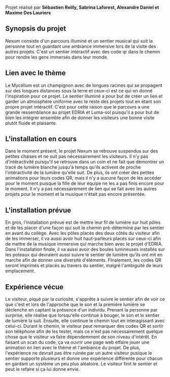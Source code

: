 Projet réalisé par **Sébastien Reilly, Sabrina Laforest, Alexandre Daniel et Maxime Des Lauriers**

<h2>Synopsis du projet</h2> 
Nexum consiste d'un parcours illuminé et un sentier musical qui suit la personne tout en guardant une ambiance immersive lors de la visite des autres projets. C'est un sentier intéractif avec des code qr dans le chemin pour rendre les gens immersés dans leur monde. 

<h2>Lien avec le thème</h2> 
Le Mycélium est un champignon avec de longues racines qui se propagent sur des longues distances sous la terre et ceux-ci est ce qui on donné l'inspiration pour ce projet. Le sentier illuminé a pour but de créer un lien et garder un atmosphère uniforme avec le reste des projets tout en étant son propre projet intéractif. C'est pour cette raison que le parcours a une grande ressemblance au projet EDRIA et Luma-sol puisqu'il a pour but de bien les intégrer ensemble afin de donner les visiteurs une bonne visite plutôt fluide et plaisante. 

<h2>L'installation en cours</h2> 
Dans le moment présent, le projet Nexum se retrouve suspendus sur des petites chaises et ne suit pas nécessairement les visiteurs. Il n'y pas d'intéractivité puisqu'il se retrouve dans un coin et ne fait que démontrer un tracé de lumière blanche jusqu'à temps qu'ils activent de proche l'intéractivité de la lumière qu'elle suit. De plus, ils ont créer des petites animations pour leurs codes QR, mais il n'y a aucune façon de les accéder pour le moment puisque la fille de leur équipe ne les a pas finis encore pour le moment. Il n'y a pas nécessairement de lien qui se fait avec les autres projets pour le moment et la musique n'était pas encore présentée. 

<h2>L'installation prévue</h2> 
En gros, l'installation prévue est de mettre leur fil de lumière sur huit pôles et de les placer d'une façon qui suit le chemin pré-déterminé par les sentier en avant du collège. Avec les pôles placés des deux côtés du visiteur afin de les immerser, il va aussi avoir huit haut-parleurs placés sur ceux-ci afin de mettre de la musique immersive qui marche bien avec le projet d'EDRIA. Dans l'installation finale, il va aussi avoir des boules lumineuses installés sur les poteaux qui devraient aussi suivre le sentier de lumière qu'ils ont mit en marche afin de donner une diversité d'éléments. FInalement, les codes QR seront imprimés et placés au travers du sentier, malgré l'ambiguité de leurs emplacement.  

<h2>Expérience vécue</h2>
Le visiteur, piqué par la curiosité, s'apprête à suivre le sentier afin de voir ce que c'est et lors de l'approche que le son et la première lumière se déclenche en captant la présence d'un individu. Prenant la personne par surprise, elle réalise que lorsqu'elle continue à bouger, le son et le sentier de lumière la suit. Ensuite, elle continue le chemin tout en interagissant avec celui-ci. Durant le chemin, le visiteur peut remarquer des codes QR et sortir son téléphone afin de les tester, mais ce n'est pas nécessairement quelque chose que le visiteur va faire dépendemment de son niveau d'intérêt. En faisant un scan du code, ça va ouvrir une page web etfaire jouer une animation en lien avec le thème et l'ambiance du projet. De plus, l'expérience ne devrait pas être ruinée par un autre visiteur pusique le sentier supporte plusieurs et donne une expérience différente pour chacun en gardant un système un peu plus aléatoire. Le visiteur finit le sentier et peut le refaire si ça lui donne envie.
